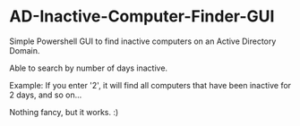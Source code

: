 # AD-Inactive-Computer-Finder-GUI

Simple Powershell GUI to find inactive computers on an Active Directory Domain.

Able to search by number of days inactive. 

Example: If you enter '2', it will find all computers that have been inactive for 2 days, and so on...

Nothing fancy, but it works. :)

